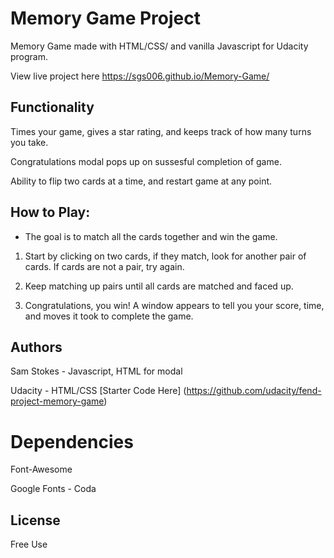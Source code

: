 # Memory Game Project
Memory Game made with HTML/CSS/ and vanilla Javascript for Udacity program. 

View live project here https://sgs006.github.io/Memory-Game/

## Functionality
Times your game, gives a star rating, and keeps track of how many turns you take. 

Congratulations modal pops up on sussesful completion of game. 

Ability to flip two cards at a time, and restart game at any point. 

## How to Play:

* The goal is to match all the cards together and win the game.

1. Start by clicking on two cards, if they match, look for another pair of cards. If cards are not a pair, try again.

2. Keep matching up pairs until all cards are matched and faced up. 

3. Congratulations, you win! A window appears to tell you your score, time, and moves it took to complete the game. 


## Authors
Sam Stokes - Javascript, HTML for modal

Udacity - HTML/CSS [Starter Code Here] (https://github.com/udacity/fend-project-memory-game)

# Dependencies 
Font-Awesome

Google Fonts - Coda

## License
Free Use




